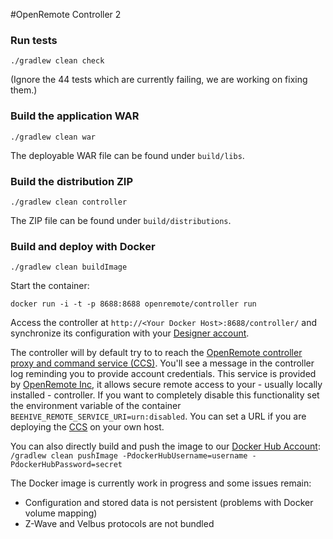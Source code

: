 #OpenRemote Controller 2

### Run tests

`./gradlew clean check`

(Ignore the 44 tests which are currently failing, we are working on fixing them.)

### Build the application WAR

`./gradlew clean war`

The deployable WAR file can be found under `build/libs`. 

### Build the distribution ZIP

`./gradlew clean controller`

The ZIP file can be found under `build/distributions`.

### Build and deploy with Docker

`./gradlew clean buildImage`

Start the container:

`docker run -i -t -p 8688:8688 openremote/controller run`

Access the controller at `http://<Your Docker Host>:8688/controller/` and synchronize its configuration with your [Designer account](http://designer.openremote.com/). 

The controller will by default try to to reach the [OpenRemote controller proxy and command service (CCS)](https://github.com/openremote/CCS). You'll see a message in the controller log reminding you to provide account credentials. This service is provided by [OpenRemote Inc](http://openremote.com), it allows secure remote access to your - usually locally installed - controller. If you want to completely disable this functionality set the environment variable of the container `BEEHIVE_REMOTE_SERVICE_URI=urn:disabled`. You can set a URL if you are deploying the [CCS](https://github.com/openremote/CCS) on your own host.

You can also directly build and push the image to our [Docker Hub Account](https://hub.docker.com/u/openremote/): `/gradlew clean pushImage -PdockerHubUsername=username -PdockerHubPassword=secret`

The Docker image is currently work in progress and some issues remain:

* Configuration and stored data is not persistent (problems with Docker volume mapping)
* Z-Wave and Velbus protocols are not bundled
